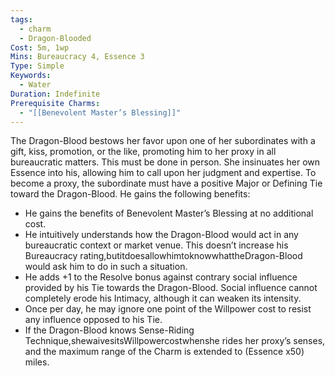 ```yaml
---
tags:
  - charm
  - Dragon-Blooded
Cost: 5m, 1wp
Mins: Bureaucracy 4, Essence 3
Type: Simple
Keywords:
  - Water
Duration: Indefinite
Prerequisite Charms:
  - "[[Benevolent Master’s Blessing]]"
---
```

The Dragon-Blood bestows her favor upon one of her subordinates with a gift, kiss, promotion, or the like, promoting him to her proxy in all bureaucratic matters. This must be done in person. She insinuates her own Essence into his, allowing him to call upon her judgment and expertise. To become a proxy, the subordinate must have a positive Major or Defining Tie toward the Dragon-Blood. He gains the following benefits: 
-  He gains the benefits of Benevolent Master’s Blessing at no additional cost. 
-  He intuitively understands how the Dragon-Blood would act in any bureaucratic context or market venue. This doesn’t increase his Bureaucracy rating,butitdoesallowhimtoknowwhattheDragon-Blood would ask him to do in such a situation. 
-  He adds +1 to the Resolve bonus against contrary social influence provided by his Tie towards the Dragon-Blood. Social influence cannot completely erode his Intimacy, although it can weaken its intensity. 
-  Once per day, he may ignore one point of the Willpower cost to resist any influence opposed to his Tie. 
-  If the Dragon-Blood knows Sense-Riding Technique,shewaivesitsWillpowercostwhenshe rides her proxy’s senses, and the maximum range of the Charm is extended to (Essence x50) miles.